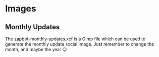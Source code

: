 # Images

## Monthly Updates

The zapbot-monthly-updates.xcf is a Gimp file which can be used to generate the monthly update social image.
Just remember to change the month, and maybe the year :wink:
